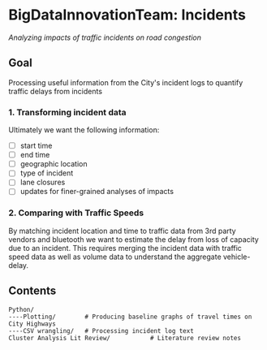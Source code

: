 # BigDataInnovationTeam: Incidents
*Analyzing impacts of traffic incidents on road congestion*

## Goal
Processing useful information from the City's incident logs to quantify traffic delays from incidents

### 1. Transforming incident data
Ultimately we want the following information:  
 - [ ] start time
 - [ ] end time
 - [ ] geographic location
 - [ ] type of incident
 - [ ] lane closures
 - [ ] updates for finer-grained analyses of impacts
 
### 2. Comparing with Traffic Speeds
By matching incident location and time to traffic data from 3rd party vendors and bluetooth we want to estimate 
the delay from loss of capacity due to an incident. This requires merging the incident data with traffic speed 
data as well as volume data to understand the aggregate vehicle-delay. 

## Contents 

```shell
Python/
----Plotting/        # Producing baseline graphs of travel times on City Highways
----CSV wrangling/   # Processing incident log text
Cluster Analysis Lit Review/           # Literature review notes
```
